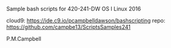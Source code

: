 Sample bash scripts for 420-241-DW OS I Linux 2016  


cloud9: https://ide.c9.io/pcampbelldawson/bashscripting
repo: https://github.com/campbe13/ScriptsSamples241

P.M.Campbell 

